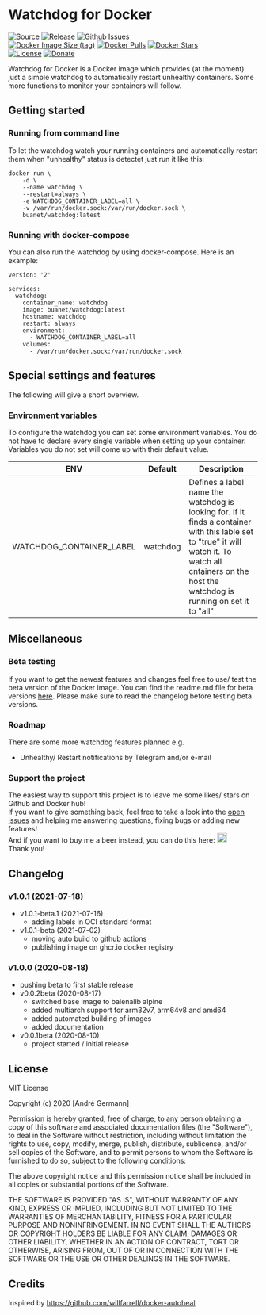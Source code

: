 # Watchdog for Docker

[![Source](https://img.shields.io/badge/source-github-blue)](https://github.com/buanet/docker.watchdog)
[![Release](https://img.shields.io/github/v/release/buanet/docker.watchdog)](https://github.com/buanet/docker.watchdog/releases)
[![Github Issues](https://img.shields.io/github/issues/buanet/docker.watchdog)](https://github.com/buanet/docker.watchdog/issues)<br>
[![Docker Image Size (tag)](https://img.shields.io/docker/image-size/buanet/watchdog/latest)](https://hub.docker.com/repository/docker/buanet/watchdog)
[![Docker Pulls](https://img.shields.io/docker/pulls/buanet/watchdog)](https://hub.docker.com/repository/docker/buanet/watchdog)
[![Docker Stars](https://img.shields.io/docker/stars/buanet/watchdog)](https://hub.docker.com/repository/docker/buanet/watchdog)<br>
[![License](https://img.shields.io/github/license/buanet/docker.watchdog)](https://github.com/buanet/docker.watchdog/blob/master/LICENSE.md)
[![Donate](https://img.shields.io/badge/donate-paypal-blue)](https://paypal.me/buanet)

Watchdog for Docker is a Docker image which provides (at the moment) just a simple watchdog to automatically restart unhealthy containers. Some more functions to monitor your containers will follow.

## Getting started

### Running from command line

To let the watchdog watch your running containers and automatically restart them when "unhealthy" status is detectet just run it like this:  

```
docker run \
    -d \
    --name watchdog \
    --restart=always \
    -e WATCHDOG_CONTAINER_LABEL=all \
    -v /var/run/docker.sock:/var/run/docker.sock \
    buanet/watchdog:latest
```

### Running with docker-compose

You can also run the watchdog by using docker-compose. Here is an example:

```
version: '2'

services:
  watchdog:
    container_name: watchdog
    image: buanet/watchdog:latest
    hostname: watchdog
    restart: always
    environment:
      - WATCHDOG_CONTAINER_LABEL=all
    volumes:
      - /var/run/docker.sock:/var/run/docker.sock
```

## Special settings and features

The following will give a short overview.

### Environment variables

To configure the watchdog you can set some environment variables.
You do not have to declare every single variable when setting up your container. Variables you do not set will come up with their default value.

|ENV|Default|Description|
|---|---|---|
|WATCHDOG_CONTAINER_LABEL|watchdog|Defines a label name the watchdog is looking for. If it finds a container with this lable set to "true" it will watch it. To watch all cntainers on the host the watchdog is running on set it to "all"|

## Miscellaneous

### Beta testing

If you want to get the newest features and changes feel free to use/ test the beta version of the Docker image. You can find the readme.md file for beta versions [here](https://github.com/buanet/docker-watchdog/blob/beta/README.md). Please make sure to read the changelog before testing beta versions.

### Roadmap

There are some more watchdog features planned e.g.
* Unhealthy/ Restart notifications by Telegram and/or e-mail

### Support the project

The easiest way to support this project is to leave me some likes/ stars on Github and Docker hub!<br>
If you want to give something back, feel free to take a look into the [open issues](https://github.com/buanet/docker-watchdog/issues) and helping me answering questions, fixing bugs or adding new features!<br>
And if you want to buy me a beer instead, you can do this here: <a href="https://www.paypal.me/buanet" target="_blank"><img src="https://buanet.de/wp-content/uploads/2017/08/pp128.png" height="20" width="20"></a><br>
Thank you!

## Changelog

### v1.0.1 (2021-07-18)
* v1.0.1-beta.1 (2021-07-16)
  * adding labels in OCI standard format
* v1.0.1-beta (2021-07-02)
  * moving auto build to github actions
  * publishing image on ghcr.io docker registry

### v1.0.0 (2020-08-18)
* pushing beta to first stable release
* v0.0.2beta (2020-08-17)
  * switched base image to balenalib alpine
  * added multiarch support for arm32v7, arm64v8 and amd64
  * added automated building of images
  * added documentation
* v0.0.1beta (2020-08-10)
  * project started / initial release

## License

MIT License

Copyright (c) 2020 [André Germann]

Permission is hereby granted, free of charge, to any person obtaining a copy
of this software and associated documentation files (the "Software"), to deal
in the Software without restriction, including without limitation the rights
to use, copy, modify, merge, publish, distribute, sublicense, and/or sell
copies of the Software, and to permit persons to whom the Software is
furnished to do so, subject to the following conditions:

The above copyright notice and this permission notice shall be included in all
copies or substantial portions of the Software.

THE SOFTWARE IS PROVIDED "AS IS", WITHOUT WARRANTY OF ANY KIND, EXPRESS OR
IMPLIED, INCLUDING BUT NOT LIMITED TO THE WARRANTIES OF MERCHANTABILITY,
FITNESS FOR A PARTICULAR PURPOSE AND NONINFRINGEMENT. IN NO EVENT SHALL THE
AUTHORS OR COPYRIGHT HOLDERS BE LIABLE FOR ANY CLAIM, DAMAGES OR OTHER
LIABILITY, WHETHER IN AN ACTION OF CONTRACT, TORT OR OTHERWISE, ARISING FROM,
OUT OF OR IN CONNECTION WITH THE SOFTWARE OR THE USE OR OTHER DEALINGS IN THE
SOFTWARE.

## Credits

Inspired by https://github.com/willfarrell/docker-autoheal
